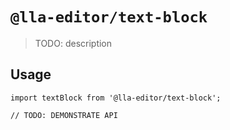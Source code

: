 # `@lla-editor/text-block`

> TODO: description

## Usage

```
import textBlock from '@lla-editor/text-block';

// TODO: DEMONSTRATE API
```
